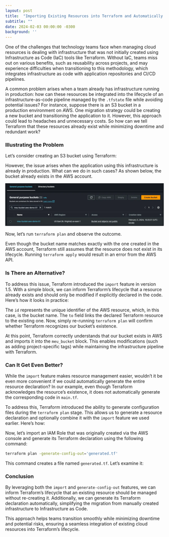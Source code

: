 ```yaml
---
layout: post
title:  "Importing Existing Resources into Terraform and Automatically Generating Their Declaration"
subtitle: ""
date: 2024-02-03 00:00:00 -0300
background: ''
---
```


One of the challenges that technology teams face when managing cloud resources is dealing with infrastructure that was not initially created using Infrastructure as Code (IaC) tools like Terraform. Without IaC, teams miss out on various benefits, such as reusability across projects, and may experience difficulties when transitioning to this methodology, which integrates infrastructure as code with application repositories and CI/CD pipelines.

A common problem arises when a team already has infrastructure running in production: how can these resources be integrated into the lifecycle of an infrastructure-as-code pipeline managed by the `.tfstate` file while avoiding potential issues? For instance, suppose there is an S3 bucket in a production environment on AWS. One migration strategy could be creating a new bucket and transitioning the application to it. However, this approach could lead to headaches and unnecessary costs. So how can we tell Terraform that these resources already exist while minimizing downtime and redundant work?

### Illustrating the Problem
Let’s consider creating an S3 bucket using Terraform:

<script src="https://gist.github.com/davidalecrim1/8c4195b4443e64dd7891d074fdd26b19.js"></script>

However, the issue arises when the application using this infrastructure is already in production. What can we do in such cases? As shown below, the bucket already exists in the AWS account.

![Screenshot of the AWS console with a bucket named "meu-bucket-aws-demo-01".](../img/posts/exemplo-bucket-s3-aws.webp)

Now, let’s run `terraform plan` and observe the outcome.

<script src="https://gist.github.com/davidalecrim1/32ae64e95396707a93e2ecd4eefe1baf.js"></script>

Even though the bucket name matches exactly with the one created in the AWS account, Terraform still assumes that the resource does not exist in its lifecycle. Running `terraform apply` would result in an error from the AWS API.

### Is There an Alternative?
To address this issue, Terraform introduced the `import` feature in version 1.5. With a simple block, we can inform Terraform’s lifecycle that a resource already exists and should only be modified if explicitly declared in the code. Here’s how it looks in practice:

<script src="https://gist.github.com/davidalecrim1/a84a17425702fca7c7ea98fda158d0c4.js"></script>

The `id` represents the unique identifier of the AWS resource, which, in this case, is the bucket name. The `to` field links the declared Terraform resource to the existing one. Now, simply re-running `terraform plan` will confirm whether Terraform recognizes our bucket’s existence.

At this point, Terraform correctly understands that our bucket exists in AWS and imports it into the `meu_bucket` block. This enables modifications (such as adding project-specific tags) while maintaining the infrastructure pipeline with Terraform.

### Can It Get Even Better?
While the `import` feature makes resource management easier, wouldn’t it be even more convenient if we could automatically generate the entire resource declaration? In our example, even though Terraform acknowledges the resource’s existence, it does not automatically generate the corresponding code in `main.tf`.

To address this, Terraform introduced the ability to generate configuration files during the `terraform plan` stage. This allows us to generate a resource declaration and optionally combine it with the `import` feature we used earlier. Here’s how:

<script src="https://gist.github.com/davidalecrim1/02b5e3d28c222fb5b76e04d1e573b4d9.js"></script>

Now, let’s import an IAM Role that was originally created via the AWS console and generate its Terraform declaration using the following command:

```bash
terraform plan -generate-config-out='generated.tf'
```

This command creates a file named `generated.tf`. Let’s examine it:

<script src="https://gist.github.com/davidalecrim1/fea9cb3d7abc4290bad6fd1bb041f6c2.js"></script>

### Conclusion
By leveraging both the `import` and `generate-config-out` features, we can inform Terraform’s lifecycle that an existing resource should be managed without re-creating it. Additionally, we can generate its Terraform declaration automatically, simplifying the migration from manually created infrastructure to Infrastructure as Code.

This approach helps teams transition smoothly while minimizing downtime and potential risks, ensuring a seamless integration of existing cloud resources into Terraform’s lifecycle.